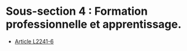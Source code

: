 # Sous-section 4 : Formation professionnelle et apprentissage.

* [Article L2241-6](./LEGIARTI000028697807.md)
